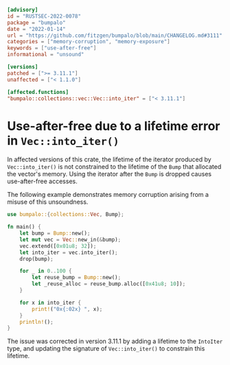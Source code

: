 ```toml
[advisory]
id = "RUSTSEC-2022-0078"
package = "bumpalo"
date = "2022-01-14"
url = "https://github.com/fitzgen/bumpalo/blob/main/CHANGELOG.md#3111"
categories = ["memory-corruption", "memory-exposure"]
keywords = ["use-after-free"]
informational = "unsound"

[versions]
patched = [">= 3.11.1"]
unaffected = ["< 1.1.0"]

[affected.functions]
"bumpalo::collections::vec::Vec::into_iter" = ["< 3.11.1"]
```

# Use-after-free due to a lifetime error in `Vec::into_iter()`

In affected versions of this crate, the lifetime of the iterator produced by
`Vec::into_iter()` is not constrained to the lifetime of the `Bump` that
allocated the vector's memory. Using the iterator after the `Bump` is dropped
causes use-after-free accesses.

The following example demonstrates memory corruption arising from a misuse of
this unsoundness.

```rust
use bumpalo::{collections::Vec, Bump};

fn main() {
    let bump = Bump::new();
    let mut vec = Vec::new_in(&bump);
    vec.extend([0x01u8; 32]);
    let into_iter = vec.into_iter();
    drop(bump);

    for _ in 0..100 {
        let reuse_bump = Bump::new();
        let _reuse_alloc = reuse_bump.alloc([0x41u8; 10]);
    }

    for x in into_iter {
        print!("0x{:02x} ", x);
    }
    println!();
}
```

The issue was corrected in version 3.11.1 by adding a lifetime to the `IntoIter`
type, and updating the signature of `Vec::into_iter()` to constrain this
lifetime.
